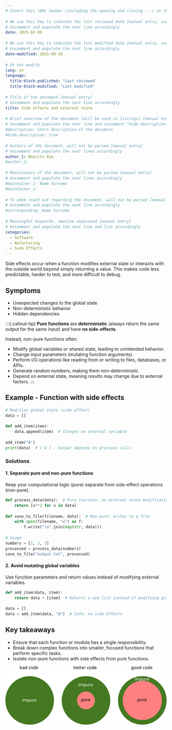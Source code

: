 ```yaml
---
# Insert this YAML header (including the opening and closing ---) at the beginning of the document and fill it out accordingly

# We use this key to indicate the last reviewed date [manual entry, use YYYY-MM-DD]
# Uncomment and populate the next line accordingly
date: 2025-02-06

# We use this key to indicate the last modified date [manual entry, use YYYY-MM-DD]
# Uncomment and populate the next line accordingly
date-modified: 2025-09-19

# Do not modify
lang: en
language: 
  title-block-published: "Last reviewed"
  title-block-modified: "Last modified"

# Title of the document [manual entry]
# Uncomment and populate the next line accordingly
title: Side effects and external state

# Brief overview of the document (will be used in listings) [manual entry]
# Uncomment and populate the next line and uncomment "hide-description: true".
#description: Short description of the document
#hide-description: true

# Authors of the document, will not be parsed [manual entry]
# Uncomment and populate the next lines accordingly
author_1: Maurits Kok
#author_2:

# Maintainers of the document, will not be parsed [manual entry]
# Uncomment and populate the next lines accordingly
#maintainer_1: Name Surname
#maintainer_2:

# To whom reach out regarding the document, will not be parsed [manual entry]
# Uncomment and populate the next line accordingly
#corresponding: Name Surname

# Meaningful keywords, newline separated [manual entry]
# Uncomment and populate the next line and list accordingly
categories: 
  - Software
  - Refactoring
  - Side Effects
---
```


Side effects occur when a function modifies external state or interacts with the outside world beyond simply returning a value. This makes code less predictable, harder to test, and more difficult to debug.

## Symptoms

- Unexpected changes to the global state
- Non-deterministic behavior
- Hidden dependencies

:::{.callout-tip}
**Pure functions** are **deterministic** (always return the same output for the same input) and have **no side-effects**.

Instead, non-pure functions often:

- Modify global variables or shared state, leading to unintended behavior.
- Change input parameters (mutating function arguments).
- Perform I/O operations like reading from or writing to files, databases, or APIs.
- Generate random numbers, making them non-deterministic.
- Depend on external state, meaning results may change due to external factors.
:::

## Example - Function with side effects
```python
# Modifies global state (side effect)
data = []

def add_item(item):
    data.append(item)  # Changes an external variable

add_item("A")
print(data)  # ['A'] - Output depends on previous calls

```

### Solutions

#### 1. Separate pure and non-pure functions
Keep your computational logic (pure) separate from side-effect operations (non-pure).

```python
def process_data(data):  # Pure function: no external state modification
    return [x**2 for x in data]

def save_to_file(filename, data):  # Non-pure: writes to a file
    with open(filename, "w") as f:
        f.write("\n".join(map(str, data)))

# Usage
numbers = [1, 2, 3]
processed = process_data(numbers)
save_to_file("output.txt", processed)
```

#### 2. Avoid mutating global variables
Use function parameters and return values instead of modifying external variables.

```python
def add_item(data, item):
    return data + [item]  # Returns a new list instead of modifying global state

data = []
data = add_item(data, "A")  # Safe: no side effects
```

## Key takeaways

- Ensure that each function or module has a single responsibility. 
- Break down complex functions into smaller, focused functions that perform specific tasks. 
- Isolate non-pure functions with side effects from pure functions.

![*CC-BY-4.0 CodeRefinery*](/docs/img/good-vs-bad.svg)